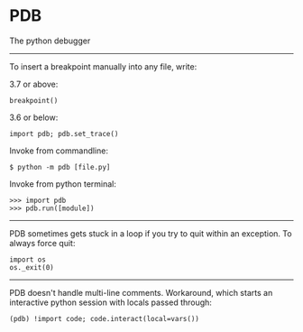 # PDB

The python debugger

---

To insert a breakpoint manually into any file, write:

3.7 or above:
```
breakpoint()
```

3.6 or below:
```
import pdb; pdb.set_trace()
```

Invoke from commandline:
```
$ python -m pdb [file.py]
```

Invoke from python terminal:
```
>>> import pdb
>>> pdb.run([module])
```

---

PDB sometimes gets stuck in a loop if you try to quit within an exception. To always force quit:
```
import os
os._exit(0)
```

---

PDB doesn't handle multi-line comments. Workaround, which starts an interactive python session with locals passed through:
```
(pdb) !import code; code.interact(local=vars())
```
